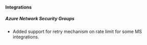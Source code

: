 
#### Integrations
##### Azure Network Security Groups
- Added support for retry mechanism on rate limit for some MS integrations.
